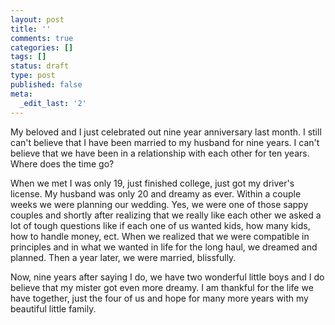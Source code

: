 ```yaml
---
layout: post
title: ''
comments: true
categories: []
tags: []
status: draft
type: post
published: false
meta:
  _edit_last: '2'
---
```

My beloved and I just celebrated out nine year anniversary last month.  I still can't believe that I have been married to my husband for nine years.  I can't believe that we have been in a relationship with each other for ten years.  Where does the time go?

When we met I was only 19, just finished college, just got my driver's license.  My husband was only 20 and dreamy as ever.  Within a couple weeks we were planning our wedding.  Yes, we were one of those sappy couples and shortly after realizing that we really like each other we asked a lot of tough questions like if each one of us wanted kids, how many kids, how to handle money, ect.  When we realized that we were compatible in principles and in what we wanted in life for the long haul, we dreamed and planned.  Then a year later, we were married, blissfully.

Now, nine years after saying I do, we have two wonderful little boys and I do believe that my mister got even more dreamy.  I am thankful for the life we have together, just the four of us and hope for many more years with my beautiful little family.  
